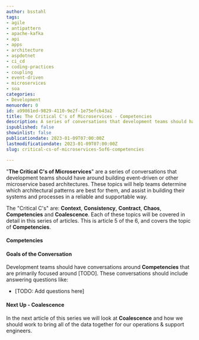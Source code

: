 ```yaml
---
author: bsstahl
tags:
- agile
- antipattern
- apache-kafka
- api
- apps
- architecture
- aspdotnet
- ci_cd
- coding-practices
- coupling
- event-driven
- microservices
- soa
categories:
- Development
menuorder: 0
id: a99861ed-9829-4110-9e2f-1e75efcb43a2
title: The Critical C's of Microservices - Competencies
description: A series of conversations that development teams should have around building event driven or microservice architectures
ispublished: false
showinlist: false
publicationdate: 2023-01-09T07:00:00Z
lastmodificationdate: 2023-01-09T07:00:00Z
slug: critical-cs-of-microservices-5of6-competencies

---
```

&quot;**The Critical C's of Microservices**&quot; are a series of conversations that development teams should have around building event-driven or other microservice based architectures. These topics will help teams determine which architectural patterns are best for them, and assist in building their systems and processes in a reliable and supportable way.

The &quot;Critical C's&quot; are: **Context**, **Consistency**, **Contract**, **Chaos**, **Competencies** and **Coalescence**. Each of these topics will be covered in detail in this series of articles. This is article 5 of the 6, and covers the topic of **Competencies**.

#### Competencies

#### Goals of the Conversation

Development teams should have conversations around **Competencies** that are primarily focused around [TODO]. These conversations should include answering questions like:

* [TODO: Add questions here]

#### Next Up - Coalescence

In the next article of this series we will look at **Coalescence** and how we should work to bring all of the data together for our operations & support engineers.
